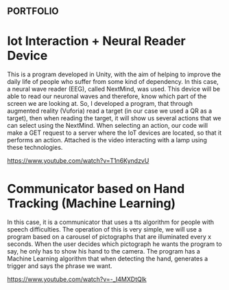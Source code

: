 ## PORTFOLIO
# Iot Interaction + Neural Reader Device
 
This is a program developed in Unity, with the aim of helping to improve the daily life of people who suffer from some kind of dependency. In this case, a neural wave reader (EEG), called NextMind, was used. This device will be able to read our neuronal waves and therefore, know which part of the screen we are looking at. So, I developed a program, that through augmented reality (Vuforia) read a target (in our case we used a QR as a target), then when reading the target, it will show us several actions that we can select using the NextMind. When selecting an action, our code will make a GET request to a server where the IoT devices are located, so that it performs an action. Attached is the video interacting with a lamp using these technologies.

https://www.youtube.com/watch?v=T1n6KyndzvU

# Communicator based on Hand Tracking (Machine Learning)
 
In this case, it is a communicator that uses a tts algorithm for people with speech difficulties. The operation of this is very simple, we will use a program based on a carousel of pictographs that are illuminated every x seconds. When the user decides which pictograph he wants the program to say, he only has to show his hand to the camera. The program has a Machine Learning algorithm that when detecting the hand, generates a trigger and says the phrase we want.

https://www.youtube.com/watch?v=-_I4MXDtQlk
